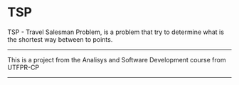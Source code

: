 # TSP
TSP - Travel Salesman Problem, is a problem that try to determine what is the shortest way between to points.

-----

This is a project from the Analisys and Software Development course from UTFPR-CP

-----

